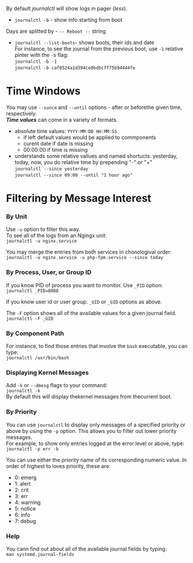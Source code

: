 <!-- ended on https://www.digitalocean.com/community/tutorials/how-to-use-journalctl-to-view-and-manipulate-systemd-logs -->
<!-- header: Modifying the Journal Display -->
By default _journalctl_ will show logs in pager (_less_).  

+ `journalctl -b` - show info starting from boot  

Days are splitted by - `-- Reboot --` string  

+ `journalctl --list-boots`- shows boots, their ids and date  
    For instance, to see the journal from the previous boot, use `-1`
    relative pinter with the `-b` flag:  
    `journalctl -b -1`  
    `journalctl -b caf0524a1d394ce0bdbcff75b94444fe`  

Time Windows<!-- {{{ -->
============

You may use `--sunce` and `--until` options - after or beforethe given
time, respectively.  
**_Time values_** can come in a variety of formats.  

+ absolute time values: `YYYY-MM-DD HH:MM:SS`  
    * if left default values would be applied to commponents  
    * curent date if date is missing  
    * 00:00:00 if time is missing  
+ understands some relative vallues and named shortucts: yesterday,
  today, now, you do relative time by prepending "-" or "+"  
    `journalctl --since yesterday`  
    `journalctl --since 09:00 --until "1 hour ago"`  
<!-- }}} -->
Filtering by Message Interest<!-- {{{ -->
=============================

### By Unit<!-- {{{ -->

Use `-u` option to filter this way.  
To see all of the logs from an Ngingx unit:  
`journalctl -u nginx.service`  

You may merge the entries from both services in chonologival order:  
`journalctl -u nginx.service -u php-fpm.service --since today`  
<!-- }}} -->

### By Process, User, or Group ID<!-- {{{ -->

If you know PID of process you want to monitor. Use `_PID` option:  
`journalctl _PID=8088`  

If you know user id or user group: `_UID` or `_GID` options as above.  

The `-F` option shows all of the available values for a given journal
field.  
`journalctl -F _GID`  
<!-- }}} -->

### By Component Path <!-- {{{ -->
For instance, to find those entries that involve the `bash` executable,
you can type:  
`journalctl /usr/bin/bash`  
<!-- }}} -->

### Displaying Kernel Messages <!-- {{{ -->
Add `-k` or `--dmesg` flags to your command:  
`journalctl -k`  
By default this will display thekernel messages from thecurrent boot.  
<!-- }}} -->

### By Priority <!-- {{{ -->
You can use `journalctl` to display only messages of a specified
priority or above by using the `-p` option. This allows you to filter
out lower priority messages.  
For example, to show only entries logged at the error level or above,
type:  
`journalctl -p err -b`  

You can use either the priority name of its corresponding numeric value.
In order of highest to loves priority, these are:  

+ 0: emerg  
+ 1: alert  
+ 2: crit  
+ 3: err  
+ 4: warning  
+ 5: notice  
+ 6: info  
+ 7: debug  
<!-- }}} -->

### Help<!-- {{{ -->
You cann find out about all of the available journal fields by typing:  
`man systemd.journal-fields`  
<!-- }}} -->
<!-- }}} -->

